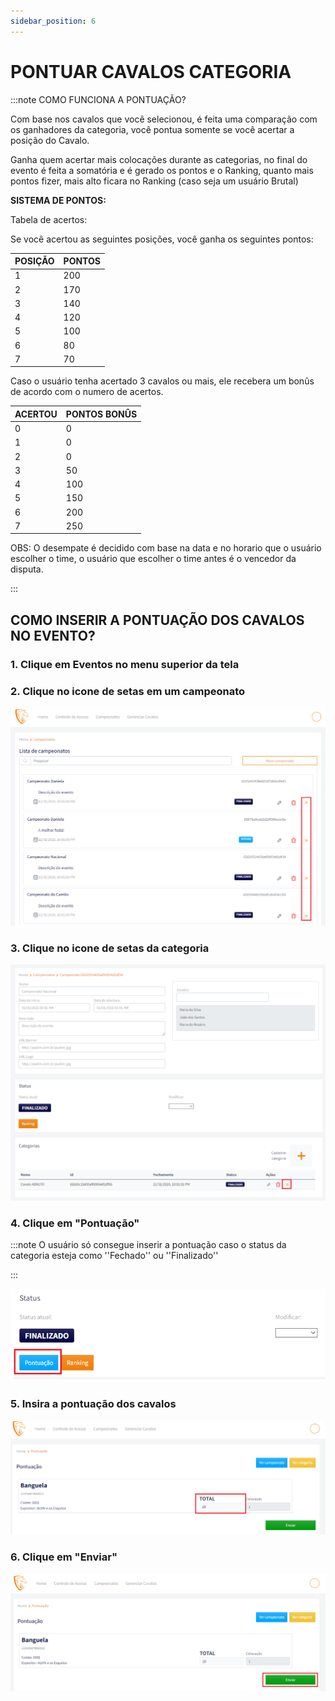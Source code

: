 ```yaml
---
sidebar_position: 6
---
```


# PONTUAR CAVALOS CATEGORIA

:::note COMO FUNCIONA A PONTUAÇÃO?

Com base nos cavalos que você selecionou, é feita uma comparação com os ganhadores da categoria, você pontua somente se você acertar a posição do Cavalo.

Ganha quem acertar mais colocações durante as categorias, no final do evento é feita a somatória e é gerado os pontos e o Ranking, quanto mais pontos fizer, mais alto ficara no Ranking (caso seja um usuário Brutal)

**SISTEMA DE PONTOS:**

Tabela de acertos:

Se você acertou as seguintes posições, você ganha os seguintes pontos:

| POSIÇÃO | PONTOS |
| ------- | ------ |
| 1 | 200 |
| 2 | 170 |
| 3 | 140 |
| 4 | 120 |
| 5 | 100 |
| 6 | 80  |
| 7 | 70  |


Caso o usuário tenha acertado 3 cavalos ou mais, ele recebera um bonûs de acordo com o numero de acertos.

| ACERTOU | PONTOS BONÛS |
| ------- | ------------ |
| 0 | 0 |
| 1 | 0 |
| 2 | 0 |
| 3 | 50 |
| 4 | 100 |
| 5 | 150 |
| 6 | 200 |
| 7 | 250 |

OBS: O desempate é decidido com base na data e no horario que o usuário escolher o time, o usuário que escolher o time antes é o vencedor da disputa.

:::

## COMO INSERIR A PONTUAÇÃO DOS CAVALOS NO EVENTO?

### 1. Clique em Eventos no menu superior da tela

### 2. Clique no icone de setas em um campeonato

![Campeonato](/img/backoffice/campeonato9.png)

### 3. Clique no icone de setas da categoria

![Categoria](/img/backoffice/categoria8.png)

### 4. Clique em "Pontuação"

:::note O usuário só consegue inserir a pontuação caso o status da categoria esteja como ''Fechado'' ou ''Finalizado''

:::

![Pontuação](/img/backoffice/pontuar1.png)

### 5. Insira a pontuação dos cavalos

![Pontuação](/img/backoffice/pontuar2.png)

### 6. Clique em "Enviar"

![Pontuação](/img/backoffice/pontuar3.png)